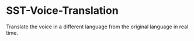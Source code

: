 # SST-Voice-Translation
Translate the voice in a different language from the original language in real time.
